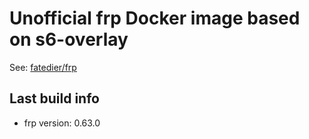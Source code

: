 # Unofficial frp Docker image based on s6-overlay

See: [fatedier/frp](https://github.com/fatedier/frp)

## Last build info

- frp version: 0.63.0
